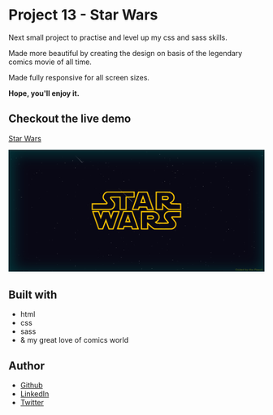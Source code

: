 # Project 13 - Star Wars

Next small project to practise and level up my css and sass skills.

Made more beautiful by creating the design on basis of the legendary comics movie of all time.

Made fully responsive for all screen sizes.

**Hope, you'll enjoy it.**

## Checkout the live demo

[Star Wars](https://peac-h.github.io/13_star-wars/)

![Star Wars](https://raw.githubusercontent.com/Peac-h/13_star-wars/main/Screen%20Shot%202023-03-01%20at%209.28.14%20PM.png)

## Built with

- html
- css
- sass
- & my great love of comics world

## Author

- [Github](https://github.com/Peac-h)
- [LinkedIn](https://www.linkedin.com/in/tamta-lomidze-b336b9266/)
- [Twitter](https://twitter.com/p6eac_h)

